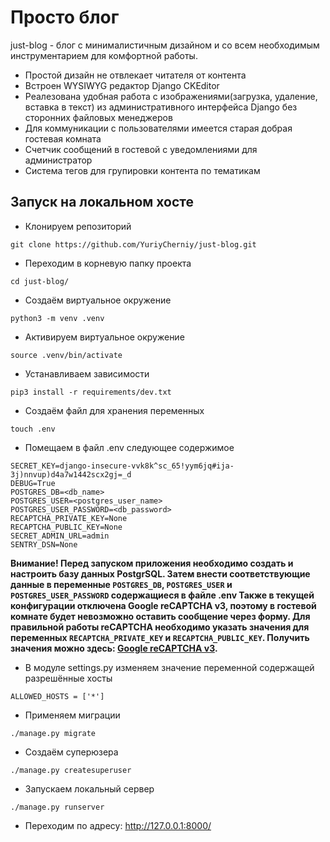 # Просто блог #
just-blog - блог с минималистичным дизайном и со всем необходимым инструментарием для комфортной работы.
* Простой дизайн не отвлекает читателя от контента
* Встроен WYSIWYG редактор Django CKEditor
* Реалезована удобная работа с изображениями(загрузка, удаление, вставка в текст) из административного интерфейса Django без сторонних файловых менеджеров
* Для коммуникации с пользователями имеется старая добрая гостевая комната
* Счетчик сообщений в гостевой с уведомлениями для администратор
* Система тегов для групировки контента по тематикам

## Запуск на локальном хосте ##
* Клонируем репозиторий
```
git clone https://github.com/YuriyCherniy/just-blog.git
```
* Переходим в корневую папку проекта
```
cd just-blog/
```
* Создаём виртуальное окружение
```
python3 -m venv .venv
```
* Активируем виртуальное окружение
```
source .venv/bin/activate
```
* Устанавливаем зависимости
```
pip3 install -r requirements/dev.txt
```
* Создаём файл для хранения переменных
```
touch .env
```
* Помещаем в файл .env следующее содержимое
```
SECRET_KEY=django-insecure-vvk8k^sc_65!yym6jq#ija-3j)nnvup)d4a7w1442scx2gj=_d
DEBUG=True
POSTGRES_DB=<db_name>
POSTGRES_USER=<postgres_user_name>
POSTGRES_USER_PASSWORD=<db_password>
RECAPTCHA_PRIVATE_KEY=None
RECAPTCHA_PUBLIC_KEY=None
SECRET_ADMIN_URL=admin
SENTRY_DSN=None
```
**Внимание! Перед запуском приложения необходимо создать и настроить базу данных PostgrSQL. Затем внести соответствующие данные в переменные ```POSTGRES_DB```, ```POSTGRES_USER``` и ```POSTGRES_USER_PASSWORD``` содержащиеся в файле .env Также в текущей конфигурации отключена Google reCAPTCHA v3, поэтому в гостевой комнате будет невозможно оставить сообщение через форму. Для правильной работы reCAPTCHA необходимо указать значения для переменных ```RECAPTCHA_PRIVATE_KEY``` и ```RECAPTCHA_PUBLIC_KEY```. Получить значения можно здесь: [Google reCAPTCHA v3](https://www.google.com/recaptcha/about/).**

* В модуле settings.py изменяем значение переменной содержащей разрешённые хосты
```
ALLOWED_HOSTS = ['*']
```
* Применяем миграции
```
./manage.py migrate
```
* Создаём суперюзера
```
./manage.py createsuperuser
```
* Запускаем локальный сервер
```
./manage.py runserver
```
* Переходим по адресу: http://127.0.0.1:8000/